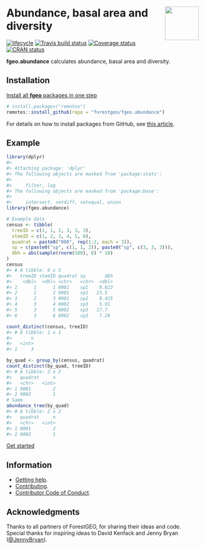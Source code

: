 
<!-- README.md is generated from README.Rmd. Please edit that file -->

# <img src="https://i.imgur.com/vTLlhbp.png" align="right" height=88 /> Abundance, basal area and diversity

[![lifecycle](https://img.shields.io/badge/lifecycle-experimental-orange.svg)](https://www.tidyverse.org/lifecycle/#experimental)
[![Travis build
status](https://travis-ci.org/forestgeo/fgeo.abundance.svg?branch=master)](https://travis-ci.org/forestgeo/fgeo.abundance)
[![Coverage
status](https://codecov.io/gh/forestgeo/fgeo.abundance/branch/master/graph/badge.svg)](https://codecov.io/github/forestgeo/fgeo.abundance?branch=master)
[![CRAN
status](http://www.r-pkg.org/badges/version/fgeo.abundance)](https://cran.r-project.org/package=fgeo.abundance)

**fgeo.abundance** calculates abundance, basal area and diversity.

## Installation

[Install all **fgeo** packages in one
step](https://forestgeo.github.io/fgeo/index.html#installation)

``` r
# install.packages("remotes")
remotes::install_github(repo = "forestgeo/fgeo.abundance")
```

For details on how to install packages from GitHub, see [this
article](https://goo.gl/dQKEeg).

## Example

``` r
library(dplyr)
#> 
#> Attaching package: 'dplyr'
#> The following objects are masked from 'package:stats':
#> 
#>     filter, lag
#> The following objects are masked from 'package:base':
#> 
#>     intersect, setdiff, setequal, union
library(fgeo.abundance)

# Example data
census <- tibble(
  treeID = c(1, 1, 2, 3, 3, 3),
  stemID = c(1, 2, 3, 4, 5, 6),
  quadrat = paste0("000", rep(1:2, each = 3)),
  sp = c(paste0("sp", c(1, 1, 2)), paste0("sp", c(3, 3, 3))),
  dbh = abs(sample(rnorm(100), 6) * 10)
)
census
#> # A tibble: 6 x 5
#>   treeID stemID quadrat sp       dbh
#>    <dbl>  <dbl> <chr>   <chr>  <dbl>
#> 1      1      1 0001    sp1    0.823
#> 2      1      2 0001    sp1   23.5  
#> 3      2      3 0001    sp2    0.425
#> 4      3      4 0002    sp3    5.91 
#> 5      3      5 0002    sp3   17.7  
#> 6      3      6 0002    sp3    7.24

count_distinct(census, treeID)
#> # A tibble: 1 x 1
#>       n
#>   <int>
#> 1     3

by_quad <- group_by(census, quadrat)
count_distinct(by_quad, treeID)
#> # A tibble: 2 x 2
#>   quadrat     n
#>   <chr>   <int>
#> 1 0001        2
#> 2 0002        1
# Same
abundance_tree(by_quad)
#> # A tibble: 2 x 2
#>   quadrat     n
#>   <chr>   <int>
#> 1 0001        2
#> 2 0002        1
```

[Get started](https://forestgeo.github.io/fgeo/articles/fgeo.html)

## Information

  - [Getting help](SUPPORT.md).
  - [Contributing](CONTRIBUTING.md).
  - [Contributor Code of Conduct](CODE_OF_CONDUCT.md).

## Acknowledgments

Thanks to all partners of ForestGEO, for sharing their ideas and code.
Special thanks for inspiring ideas to David Kenfack and Jenny Bryan
([@JennyBryan](https://twitter.com/JennyBryan)).
